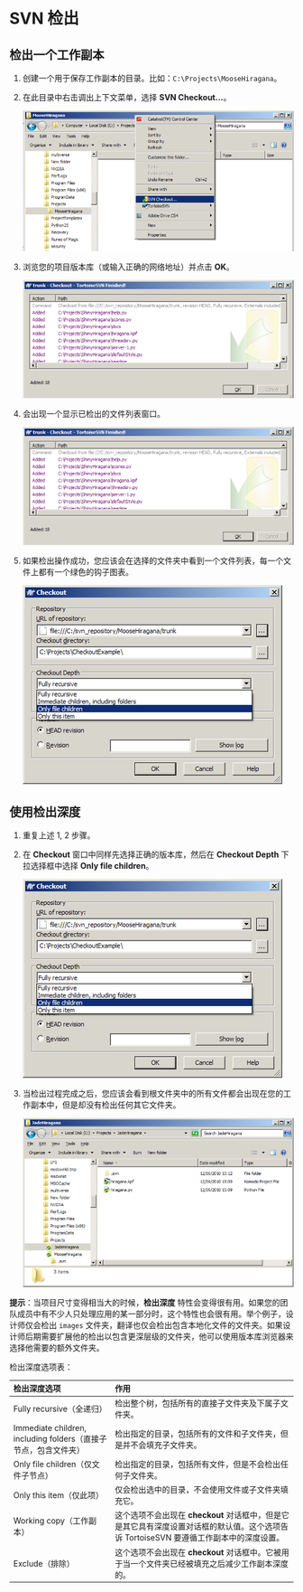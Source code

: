# SVN 检出

## 检出一个工作副本

1. 创建一个用于保存工作副本的目录。比如：`C:\Projects\MooseHiragana`。
2. 在此目录中右击调出上下文菜单，选择 **SVN Checkout...**。

   ![](../assets/images/SVN_检出_1.png)
3. 浏览您的项目版本库（或输入正确的网络地址）并点击 **OK**。

   ![](../assets/images/SVN_检出_2.png)
4. 会出现一个显示已检出的文件列表窗口。

   ![](../assets/images/SVN_检出_3.png)
5. 如果检出操作成功，您应该会在选择的文件夹中看到一个文件列表，每一个文件上都有一个绿色的钩子图表。

   ![](../assets/images/SVN_检出_4.png)

## 使用检出深度

1. 重复上述 1, 2 步骤。
2. 在 **Checkout** 窗口中同样先选择正确的版本库，然后在 **Checkout Depth** 下拉选择框中选择 **Only file children**。
   
   ![](../assets/images/SVN_检出_5.png)
3. 当检出过程完成之后，您应该会看到根文件夹中的所有文件都会出现在您的工作副本中，但是却没有检出任何其它文件夹。

   ![](../assets/images/SVN_检出_6.png)

**提示**：当项目尺寸变得相当大的时候，**检出深度** 特性会变得很有用。如果您的团队成员中有不少人只处理应用的某一部分时，这个特性也会很有用。举个例子，设计师仅会检出 `images` 文件夹，翻译也仅会检出包含本地化文件的文件夹。如果设计师后期需要扩展他的检出以包含更深层级的文件夹，他可以使用版本库浏览器来选择他需要的额外文件夹。

检出深度选项表：

| 检出深度选项                                                 | 作用                                                         |
| :----------------------------------------------------------- | :----------------------------------------------------------- |
| Fully recursive（全递归）                                    | 检出整个树，包括所有的直接子文件夹及下属子文件夹。           |
| Immediate children, including folders（直接子节点，包含文件夹） | 检出指定的目录，包括所有的文件和子文件夹，但是并不会填充子文件夹。 |
| Only file children（仅文件子节点）                           | 检出指定的目录，包括所有文件，但是不会检出任何子文件夹。     |
| Only this item（仅此项）                                     | 仅会检出选中的目录，不会使用文件或子文件夹填充它。           |
| Working copy（工作副本）                                     | 这个选项不会出现在 **checkout** 对话框中，但是它是其它具有深度设置对话框的默认值。这个选项告诉 TortoiseSVN 要遵循工作副本中的深度设置。 |
| Exclude（排除）                                              | 这个选项不会出现在 **checkout** 对话框中。它被用于当一个文件夹已经被填充之后减少工作副本深度的。 |

